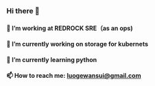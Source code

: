 ### Hi there 👋
#### 💼 I’m working at REDROCK SRE（as an ops)
#### 🔭 I’m currently working on storage for kubernets
#### 🌱 I’m currently learning python
#### 📫 How to reach me: luogewansui@gmail.com
<!--
**Sajotim/Sajotim** is a ✨ _special_ ✨ repository because its `README.md` (this file) appears on your GitHub profile.

Here are some ideas to get you started:


- 👯 I’m looking to collaborate on ...
- 🤔 I’m looking for help with ...
- 💬 Ask me about ...

- 😄 Pronouns: ...
- ⚡ Fun fact: ...
-->
